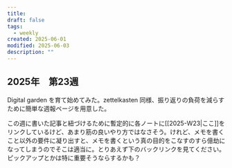 ```yaml
---
title: 
draft: false
tags:
  - weekly
created: 2025-06-01
modified: 2025-06-03
description: ""
---
```

## 2025年　第23週

Digital garden を育て始めてみた。zettelkasten 同様、振り返りの負荷を減らすために簡単な週報ページを用意した。

この週に書いた記事と紐づけるために暫定的に各ノートに[[2025-W23|ここ]]をリンクしているけど、あまり筋の良いやり方ではなさそう。けれど、メモを書くこと以外の要件に凝り出すと、メモを書くという真の目的をこなすのすら億劫になってしまうのでそこは適当に。とりあえず下のバックリンクを見てください。ピックアップとかは特に重要そうならするかも？
